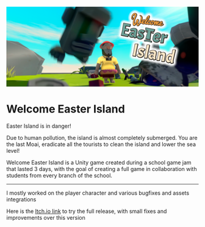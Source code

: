 ![Banner](ReadmeResources/banner.png)  

# Welcome Easter Island

Easter Island is in danger! 

Due to human pollution, the island is almost completely submerged.
You are the last Moai, eradicate all the tourists to clean the island and lower the sea level!

Welcome Easter Island is a Unity game created during a school game jam that lasted 3 days, with the goal of creating a full game in collaboration with students from every branch of the school.

---

I mostly worked on the player character and various bugfixes and assets integrations  

Here is the [Itch.io link](https://daviddian.itch.io/welcome-easter-island) to try the full release, with small fixes and improvements over this version  
